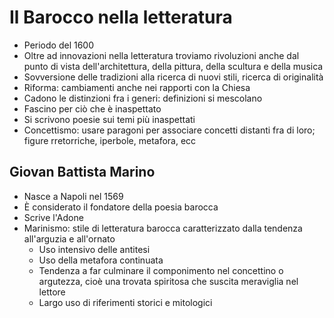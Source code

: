 # Il Barocco nella letteratura

- Periodo del 1600
- Oltre ad innovazioni nella letteratura troviamo rivoluzioni anche dal punto di vista dell'architettura, della pittura, della scultura e della musica
- Sovversione delle tradizioni alla ricerca di nuovi stili, ricerca di originalità
- Riforma: cambiamenti anche nei rapporti con la Chiesa
- Cadono le distinzioni fra i generi: definizioni si mescolano
- Fascino per ciò che è inaspettato
- Si scrivono poesie sui temi più inaspettati
- Concettismo: usare paragoni per associare concetti distanti fra di loro; figure rretorriche, iperbole, metafora, ecc

## Giovan Battista Marino

- Nasce a Napoli nel 1569
- È considerato il fondatore della poesia barocca
- Scrive l'Adone
- Marinismo: stile di letteratura barocca caratterizzato dalla tendenza all'arguzia e all'ornato
	- Uso intensivo delle antitesi
	- Uso della metafora continuata
	- Tendenza a far culminare il componimento nel concettino o argutezza, cioè una trovata spiritosa che suscita meraviglia nel lettore
	- Largo uso di riferimenti storici e mitologici